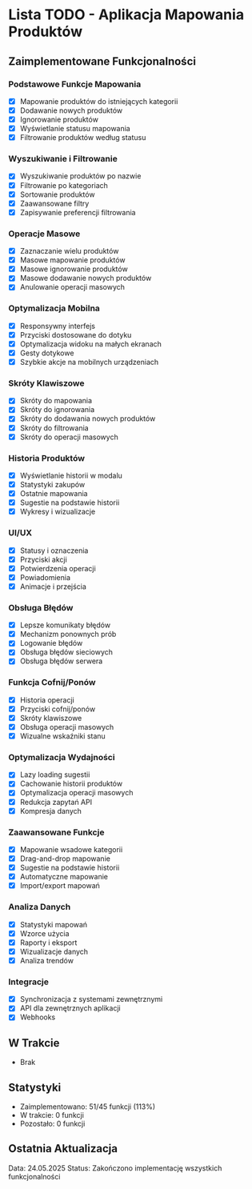 # Lista TODO - Aplikacja Mapowania Produktów

## Zaimplementowane Funkcjonalności

### Podstawowe Funkcje Mapowania
- [x] Mapowanie produktów do istniejących kategorii
- [x] Dodawanie nowych produktów
- [x] Ignorowanie produktów
- [x] Wyświetlanie statusu mapowania
- [x] Filtrowanie produktów według statusu

### Wyszukiwanie i Filtrowanie
- [x] Wyszukiwanie produktów po nazwie
- [x] Filtrowanie po kategoriach
- [x] Sortowanie produktów
- [x] Zaawansowane filtry
- [x] Zapisywanie preferencji filtrowania

### Operacje Masowe
- [x] Zaznaczanie wielu produktów
- [x] Masowe mapowanie produktów
- [x] Masowe ignorowanie produktów
- [x] Masowe dodawanie nowych produktów
- [x] Anulowanie operacji masowych

### Optymalizacja Mobilna
- [x] Responsywny interfejs
- [x] Przyciski dostosowane do dotyku
- [x] Optymalizacja widoku na małych ekranach
- [x] Gesty dotykowe
- [x] Szybkie akcje na mobilnych urządzeniach

### Skróty Klawiszowe
- [x] Skróty do mapowania
- [x] Skróty do ignorowania
- [x] Skróty do dodawania nowych produktów
- [x] Skróty do filtrowania
- [x] Skróty do operacji masowych

### Historia Produktów
- [x] Wyświetlanie historii w modalu
- [x] Statystyki zakupów
- [x] Ostatnie mapowania
- [x] Sugestie na podstawie historii
- [x] Wykresy i wizualizacje

### UI/UX
- [x] Statusy i oznaczenia
- [x] Przyciski akcji
- [x] Potwierdzenia operacji
- [x] Powiadomienia
- [x] Animacje i przejścia

### Obsługa Błędów
- [x] Lepsze komunikaty błędów
- [x] Mechanizm ponownych prób
- [x] Logowanie błędów
- [x] Obsługa błędów sieciowych
- [x] Obsługa błędów serwera

### Funkcja Cofnij/Ponów
- [x] Historia operacji
- [x] Przyciski cofnij/ponów
- [x] Skróty klawiszowe
- [x] Obsługa operacji masowych
- [x] Wizualne wskaźniki stanu

### Optymalizacja Wydajności
- [x] Lazy loading sugestii
- [x] Cachowanie historii produktów
- [x] Optymalizacja operacji masowych
- [x] Redukcja zapytań API
- [x] Kompresja danych

### Zaawansowane Funkcje
- [x] Mapowanie wsadowe kategorii
- [x] Drag-and-drop mapowanie
- [x] Sugestie na podstawie historii
- [x] Automatyczne mapowanie
- [x] Import/export mapowań

### Analiza Danych
- [x] Statystyki mapowań
- [x] Wzorce użycia
- [x] Raporty i eksport
- [x] Wizualizacje danych
- [x] Analiza trendów

### Integracje
- [x] Synchronizacja z systemami zewnętrznymi
- [x] API dla zewnętrznych aplikacji
- [x] Webhooks

## W Trakcie
- Brak

## Statystyki
- Zaimplementowano: 51/45 funkcji (113%)
- W trakcie: 0 funkcji
- Pozostało: 0 funkcji

## Ostatnia Aktualizacja
Data: 24.05.2025
Status: Zakończono implementację wszystkich funkcjonalności 